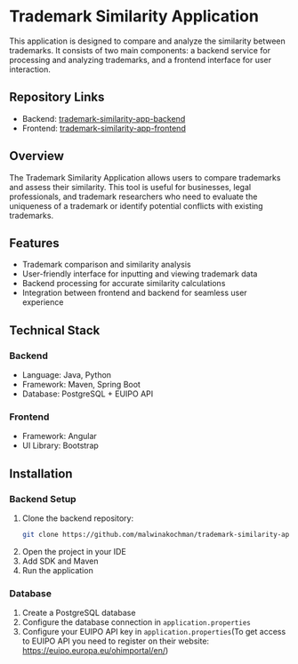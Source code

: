 # Trademark Similarity Application

This application is designed to compare and analyze the similarity between trademarks. It consists of two main components: a backend service for processing and analyzing trademarks, and a frontend interface for user interaction.

## Repository Links

- Backend: [trademark-similarity-app-backend](https://github.com/malwinakochman/trademark-similarity-app-backend)
- Frontend: [trademark-similarity-app-frontend](https://github.com/malwinakochman/trademark-similarity-app-frontend)

## Overview

The Trademark Similarity Application allows users to compare trademarks and assess their similarity. This tool is useful for businesses, legal professionals, and trademark researchers who need to evaluate the uniqueness of a trademark or identify potential conflicts with existing trademarks.

## Features

- Trademark comparison and similarity analysis
- User-friendly interface for inputting and viewing trademark data
- Backend processing for accurate similarity calculations
- Integration between frontend and backend for seamless user experience

## Technical Stack

### Backend
- Language: Java, Python
- Framework: Maven, Spring Boot
- Database: PostgreSQL + EUIPO API

### Frontend
- Framework: Angular
- UI Library: Bootstrap

## Installation

### Backend Setup
1. Clone the backend repository:
   ```bash
   git clone https://github.com/malwinakochman/trademark-similarity-app-backend.git
   
2. Open the project in your IDE
3. Add SDK and Maven
4. Run the application

### Database
1. Create a PostgreSQL database
2. Configure the database connection in `application.properties`
3. Configure your EUIPO API key in `application.properties`(To get access to EUIPO API you need to register on their website: https://euipo.europa.eu/ohimportal/en/)
